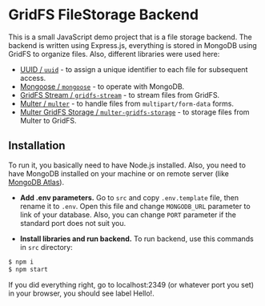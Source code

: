 # GridFS FileStorage Backend
This is a small JavaScript demo project that is a file storage backend. The backend is written using Express.js, everything is stored in MongoDB using GridFS to organize files. Also, different libraries were used here: 

- [UUID / `uuid`](https://www.npmjs.com/package/uuid) - to assign a unique identifier to each file for subsequent access.
- [Mongoose / `mongoose`](https://www.npmjs.com/package/mongoose) - to operate with MongoDB.
- [GridFS Stream / `gridfs-stream`](https://www.npmjs.com/package/gridfs-stream) - to stream files from GridFS.
- [Multer / `multer`](https://www.npmjs.com/package/multer) - to handle files from `multipart/form-data` forms.
- [Multer GridFS Storage / `multer-gridfs-storage`](https://www.npmjs.com/package/multer-gridfs-storage) - to storage files from Multer to GridFS.

## Installation
To run it, you basically need to have Node.js installed. Also, you need to have MongoDB installed on your machine or on remote server (like [MongoDB Atlas](https://www.mongodb.com/atlas)).

- **Add .env parameters.** Go to `src` and copy `.env.template` file, then rename it to `.env`. Open this file and change `MONGODB_URL` parameter to link of your database. Also, you can change `PORT` parameter if the standard port does not suit you.

- **Install libraries and run backend.** To run backend, use this commands in `src` directory:
```bash
$ npm i
$ npm start
```
If you did everything right, go to localhost:2349 (or whatever port you set) in your browser, you should see label Hello!.